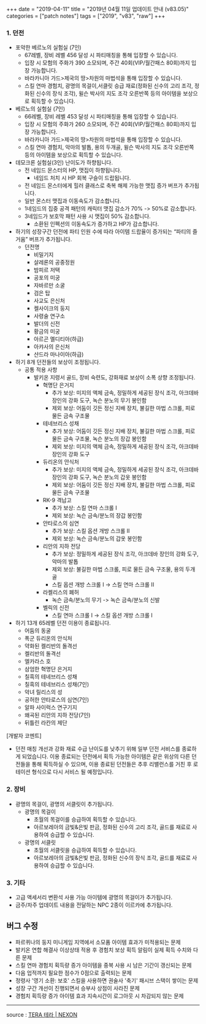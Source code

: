 +++
date = "2019-04-11"
title = "2019년 04월 11일 업데이트 안내 (v83.05)"
categories = ["patch notes"]
tags = ["2019", "v83", "raw"]
+++

### 1. 던전
- 포악한 베르노의 실험실 (7인)
  - 67레벨, 장비 레벨 456 달성 시 파티매칭을 통해 입장할 수 있습니다.
  - 입장 시 모험의 주화가 390 소모되며, 주간 40회(VIP/월간패스 80회)까지 입장 가능합니다.
  - 바라카니아 가드>제국의 땅>차원의 마법석을 통해 입장할 수 있습니다.
  - 스킬 연마 경험치, 광명의 목걸이,서클릿 승급 재료(정화된 신수의 고리 조각, 정화된 신수의 장식 조각), 윌슨 박사의 지도 조각 오른반쪽 등의 아이템을 보상으로 획득할 수 있습니다.
- 베르노의 실험실 (7인)
  - 66레벨, 장비 레벨 453 달성 시 파티매칭을 통해 입장할 수 있습니다.
  - 입장 시 모험의 주화가 260 소모되며, 주간 40회(VIP/월간패스 80회)까지 입장 가능합니다.
  - 바라카니아 가드>제국의 땅>차원의 마법석을 통해 입장할 수 있습니다.
  - 스킬 연마 경험치, 악마의 발톱, 용의 두개골, 윌슨 박사의 지도 조각 오른반쪽 등의 아이템을 보상으로 획득할 수 있습니다.
- 데모크론 실험실(3인) 난이도가 하향됩니다.
  - 전 네임드 몬스터의 HP, 맷집이 하향됩니다.
    - 네임드 처치 시 HP 회복 구슬이 드랍됩니다.
  - 전 네임드 몬스터에게 힐러 클래스로 축복 해제 가능한 맷집 증가 버프가 추가됩니다.
  - 일반 몬스터 맷집과 이동속도가 감소합니다.
  - 1네임드의 집중 공격 패턴의 캐릭터 맷집 감소가 70% -> 50%로 감소합니다.
  - 3네임드가 보호막 패턴 사용 시 맷집이 50% 감소합니다.
    - 소환된 인펙션의 이동속도가 증가하고 HP가 감소합니다.
- 하기의 성장구간 던전에 파티 인원 수에 따라 아이템 드랍율이 증가되는 “파티의 즐거움” 버프가 추가됩니다.
  - 던전명
    - 비밀기지
    - 살레론의 공중정원
    - 밤피르 저택
    - 공포의 미궁
    - 자바르만 소굴
    - 검은 탑
    - 사교도 은신처
    - 켈사이크의 둥지
    - 사령술 연구소
    - 발더의 신전
    - 황금의 미궁
    - 아르곤 멜디티아(하급)
    - 아캬사의 은신처
    - 샨드라 마나이아(하급)
- 하기 8개 던전들의 보상이 조정됩니다.
  - 공통 적용 사항
    - 발키온 지령서 골드, 장비 숙련도, 강화재료 보상이 소폭 상향 조정됩니다.
      - 혁명단 은거지
        - 추가 보상: 미지의 액체 금속, 정밀하게 세공된 장식 조각, 아크데바 장인의 강화 도구, 녹슨 분노의 무기 봉인함
        - 제외 보상: 어둠이 깃든 정신 지배 장치, 불길한 마법 스크롤, 피로 물든 금속 구조물
      - 테네브리스 성채
        - 추가 보상: 어둠이 깃든 정신 지배 장치, 불길한 마법 스크롤, 피로 물든 금속 구조물, 녹슨 분노의 장갑 봉인함
        - 제외 보상: 미지의 액체 금속, 정밀하게 세공된 장식 조각, 아크데바 장인의 강화 도구
      - 듀리온의 안식처
        - 추가 보상: 미지의 액체 금속, 정밀하게 세공된 장식 조각, 아크데바 장인의 강화 도구, 녹슨 분노의 갑옷 봉인함
        - 제외 보상: 어둠이 깃든 정신 지배 장치, 불길한 마법 스크롤, 피로 물든 금속 구조물
      - RK-9 격납고
        - 추가 보상: 스킬 연마 스크롤 I
        - 제외 보상: 녹슨 금속/분노의 장갑 봉인함
      - 안타로스의 심연
        - 추가 보상: 스킬 옵션 개방 스크롤 II
        - 제외 보상: 녹슨 금속/분노의 갑옷 봉인함
      - 리안의 지하 전당
        - 추가 보상: 정밀하게 세공된 장식 조각, 아크데바 장인의 강화 도구, 악마의 발톱
        - 제외 보상: 불길한 마법 스크롤, 피로 물든 금속 구조물, 용의 두개골
        - 스킬 옵션 개방 스크롤 I -> 스킬 연마 스크롤 II
      - 라켈리스의 폐허
        - 녹슨 금속/분노의 무기 -> 녹슨 금속/분노의 신발
      - 벨릭의 신전
        - 스킬 연마 스크롤 I -> 스킬 옵션 개방 스크롤 I
- 하기 13개 65레벨 던전 이용이 종료됩니다.
  - 어둠의 동굴
  - 폭군 듀리온의 안식처
  - 약화된 켈리반의 돌격선
  - 켈리반의 돌격선
  - 엘카라스 호
  - 삼엄한 혁명단 은거지
  - 칠흑의 테네브리스 성채
  - 칠흑의 테네브리스 성채(7인)
  - 악녀 릴리스의 성
  - 공허한 안타로스의 심연(7인)
  - 알파 사이럭스 연구기지
  - 왜곡된 리안의 지하 전당(7인)
  - 뒤틀린 라칸의 제단

[개발자 코멘트]
- 던전 매칭 개선과 강화 재료 수급 난이도를 낮추기 위해 일부 던전 서비스를 종료하게 되었습니다. 이용 종료되는 던전에서 획득 가능한 아이템은 같은 위상의 다른 던전들을 통해 획득하실 수 있으며, 이용 종료된 던전들은 추후 리밸런스를 거친 후 로테이션 형식으로 다시 서비스 될 예정입니다.

### 2. 장비
- 광명의 목걸이, 광명의 서클릿이 추가됩니다.
  - 광명의 목걸이
    - 초월의 목걸이를 승급하여 획득할 수 있습니다.
    - 아르보레아의 금빛&은빛 판금, 정화된 신수의 고리 조각, 골드를 재료로 사용하여 승급할 수 있습니다.
  - 광명의 서클릿
    - 초월의 서클릿을 승급하여 획득할 수 있습니다.
    - 아르보레아의 금빛&은빛 판금, 정화된 신수의 장식 조각, 골드를 재료로 사용하여 승급할 수 있습니다.

### 3. 기타
- 고급 액세서리 변환석 사용 가능 아이템에 광명의 목걸이가 추가됩니다.
- 금주/차주 업데이트 내용을 전달하는 NPC 2종이 이르카에 추가됩니다.

## 버그 수정

- 파르퀴나의 둥지 미니게임 지역에서 소모품 아이템 효과가 미적용되는 문제
- 발키온 연합 해결사 이상상태 적용 후 경험치 보상 획득 알림이 실제 획득 수치와 다른 문제
- 스킬 연마 경험치 획득량 증가 아이템을 중복 사용 시 남은 기간이 갱신되는 문제
- 다음 업적까지 필요한 점수가 0점으로 출력되는 문제
- 정령사 '영기 소환: 보호' 스킬을 사용하면 권술사 '축기' 패시브 스택이 쌓이는 문제
- 성장 구간 개선이 진행되면서 승부사 상점이 사라진 문제
- 경험치 획득량 증가 아이템 효과 지속시간이 로그아웃 시 차감되지 않는 문제

----

source : [TERA 테라 | NEXON](http://tera.nexon.com/news/update/view.aspx?n4articlesn=388)
